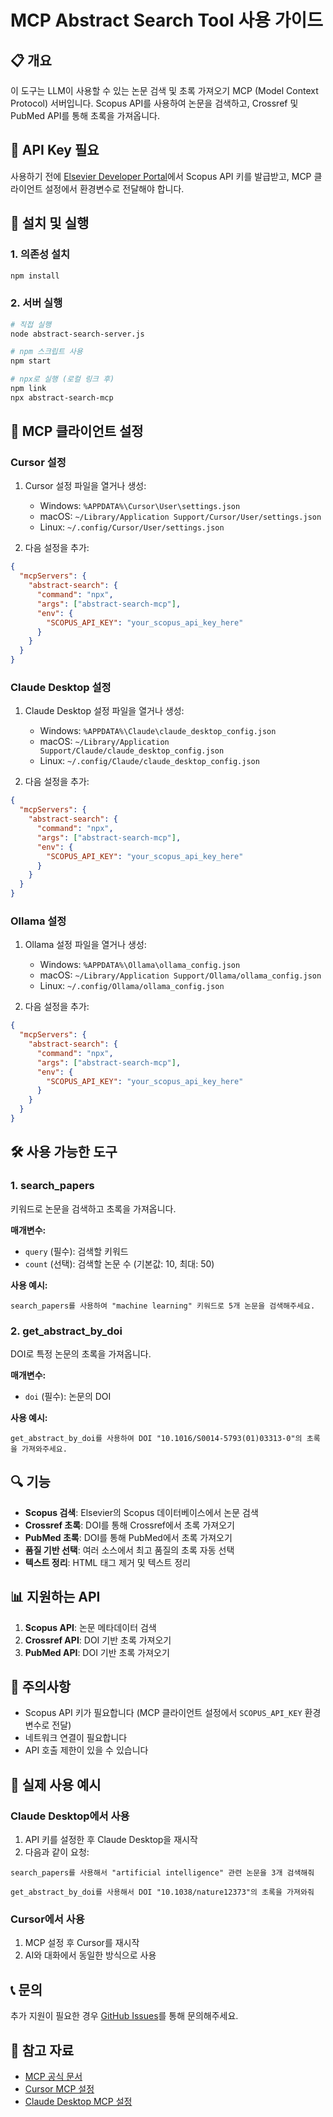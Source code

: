 # MCP Abstract Search Tool 사용 가이드

## 📋 개요

이 도구는 LLM이 사용할 수 있는 논문 검색 및 초록 가져오기 MCP (Model Context Protocol) 서버입니다. Scopus API를 사용하여 논문을 검색하고, Crossref 및 PubMed API를 통해 초록을 가져옵니다.

## 🔑 API Key 필요

사용하기 전에 [Elsevier Developer Portal](https://dev.elsevier.com/)에서 Scopus API 키를 발급받고, MCP 클라이언트 설정에서 환경변수로 전달해야 합니다.

## 🚀 설치 및 실행

### 1. 의존성 설치

```bash
npm install
```

### 2. 서버 실행

```bash
# 직접 실행
node abstract-search-server.js

# npm 스크립트 사용
npm start

# npx로 실행 (로컬 링크 후)
npm link
npx abstract-search-mcp
```

## 🔧 MCP 클라이언트 설정

### Cursor 설정

1. Cursor 설정 파일을 열거나 생성:
   - Windows: `%APPDATA%\Cursor\User\settings.json`
   - macOS: `~/Library/Application Support/Cursor/User/settings.json`
   - Linux: `~/.config/Cursor/User/settings.json`

2. 다음 설정을 추가:

```json
{
  "mcpServers": {
    "abstract-search": {
      "command": "npx",
      "args": ["abstract-search-mcp"],
      "env": {
        "SCOPUS_API_KEY": "your_scopus_api_key_here"
      }
    }
  }
}
```

### Claude Desktop 설정

1. Claude Desktop 설정 파일을 열거나 생성:
   - Windows: `%APPDATA%\Claude\claude_desktop_config.json`
   - macOS: `~/Library/Application Support/Claude/claude_desktop_config.json`
   - Linux: `~/.config/Claude/claude_desktop_config.json`

2. 다음 설정을 추가:

```json
{
  "mcpServers": {
    "abstract-search": {
      "command": "npx",
      "args": ["abstract-search-mcp"],
      "env": {
        "SCOPUS_API_KEY": "your_scopus_api_key_here"
      }
    }
  }
}
```

### Ollama 설정

1. Ollama 설정 파일을 열거나 생성:
   - Windows: `%APPDATA%\Ollama\ollama_config.json`
   - macOS: `~/Library/Application Support/Ollama/ollama_config.json`
   - Linux: `~/.config/Ollama/ollama_config.json`

2. 다음 설정을 추가:

```json
{
  "mcpServers": {
    "abstract-search": {
      "command": "npx",
      "args": ["abstract-search-mcp"],
      "env": {
        "SCOPUS_API_KEY": "your_scopus_api_key_here"
      }
    }
  }
}
```

## 🛠️ 사용 가능한 도구

### 1. search_papers
키워드로 논문을 검색하고 초록을 가져옵니다.

**매개변수:**
- `query` (필수): 검색할 키워드
- `count` (선택): 검색할 논문 수 (기본값: 10, 최대: 50)

**사용 예시:**
```
search_papers를 사용하여 "machine learning" 키워드로 5개 논문을 검색해주세요.
```

### 2. get_abstract_by_doi
DOI로 특정 논문의 초록을 가져옵니다.

**매개변수:**
- `doi` (필수): 논문의 DOI

**사용 예시:**
```
get_abstract_by_doi를 사용하여 DOI "10.1016/S0014-5793(01)03313-0"의 초록을 가져와주세요.
```

## 🔍 기능

- **Scopus 검색**: Elsevier의 Scopus 데이터베이스에서 논문 검색
- **Crossref 초록**: DOI를 통해 Crossref에서 초록 가져오기
- **PubMed 초록**: DOI를 통해 PubMed에서 초록 가져오기
- **품질 기반 선택**: 여러 소스에서 최고 품질의 초록 자동 선택
- **텍스트 정리**: HTML 태그 제거 및 텍스트 정리

## 📊 지원하는 API

1. **Scopus API**: 논문 메타데이터 검색
2. **Crossref API**: DOI 기반 초록 가져오기
3. **PubMed API**: DOI 기반 초록 가져오기

## 🚨 주의사항

- Scopus API 키가 필요합니다 (MCP 클라이언트 설정에서 `SCOPUS_API_KEY` 환경변수로 전달)
- 네트워크 연결이 필요합니다
- API 호출 제한이 있을 수 있습니다

## 📝 실제 사용 예시

### Claude Desktop에서 사용
1. API 키를 설정한 후 Claude Desktop을 재시작
2. 다음과 같이 요청:

```
search_papers를 사용해서 "artificial intelligence" 관련 논문을 3개 검색해줘
```

```
get_abstract_by_doi를 사용해서 DOI "10.1038/nature12373"의 초록을 가져와줘
```

### Cursor에서 사용
1. MCP 설정 후 Cursor를 재시작
2. AI와 대화에서 동일한 방식으로 사용

## 📞 문의

추가 지원이 필요한 경우 [GitHub Issues](https://github.com/TaehongKim/classScopusMCP/issues)를 통해 문의해주세요.

## 🔗 참고 자료

- [MCP 공식 문서](https://modelcontextprotocol.io/)
- [Cursor MCP 설정](https://cursor.sh/docs/mcp)
- [Claude Desktop MCP 설정](https://docs.anthropic.com/claude/docs/model-context-protocol-mcp) 